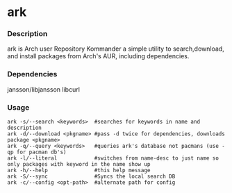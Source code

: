 # ark

### Description
ark is Arch user Repository Kommander a simple utility to search,download, and install packages from Arch's AUR, including dependencies.

### Dependencies
jansson/libjansson
libcurl

### Usage
```
ark -s/--search <keywords>  #searches for keywords in name and description
ark -d/--download <pkgname> #pass -d twice for dependencies, downloads package <pkgname>
ark -q/--query <keywords>   #queries ark's database not pacmans (use -qp for pacman db's)
ark -l/--literal            #switches from name-desc to just name so only packages with keyword in the name show up
ark -h/--help               #this help message
ark -S/--sync               #Syncs the local search DB
ark -c/--config <opt-path>  #alternate path for config
```

